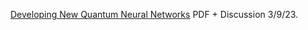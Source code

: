 [Developing New Quantum Neural Networks](https://www.chemicalqdevice.com/developing-new-quantum-neural-networks) PDF + Discussion 3/9/23.
